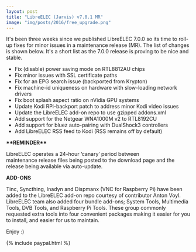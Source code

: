 ```yaml
---
layout: post
title: "LibreELEC (Jarvis) v7.0.1 MR"
image: "img/posts/2016/free_upgrade.png"
---
```


It's been three weeks since we published LibreELEC 7.0.0 so its time to roll-up fixes for minor issues in a maintenance release (MR). The list of changes is shown below. It's a short list as the 7.0.0 release is proving to be nice and stable.

- Fix (disable) power saving mode on RTL8812AU chips
- Fix minor issues with SSL certificate paths
- Fix for an EPG search issue (backported from Krypton)
- Fix machine-id uniqueness on hardware with slow-loading network drivers
- Fix boot splash aspect ratio on nVidia GPU systems
- Update Kodi RPi-backport patch to address minor Kodi video issues
- Update the LibreELEC add-on repo to use gzipped addons.xml
- Add support for the Netgear WNA1000M v2 to RTL8192CU
- Add support for bluez auto-pairing with DualShock3 controllers
- Add LibreELEC RSS feed to Kodi (RSS remains off by default)

**\*\*REMINDER\*\***

LibreELEC operates a 24-hour ‘canary’ period between maintenance release files being posted to the download page and the release being available via auto-update.

**ADD-ONS**

Tinc, Syncthing, Inadyn and Dispmanx (VNC for Raspberry Pi) have been added to the LibreELEC add-on repo courtesy of contributor Anton Voyl. LibreELEC team also added four bundle add-ons; System Tools, Multimedia Tools, DVB Tools, and Raspberry Pi Tools. These group commonly requested extra tools into four convenient packages making it easier for you to install, and easier for us to maintain.

Enjoy :)

{% include paypal.html %}

